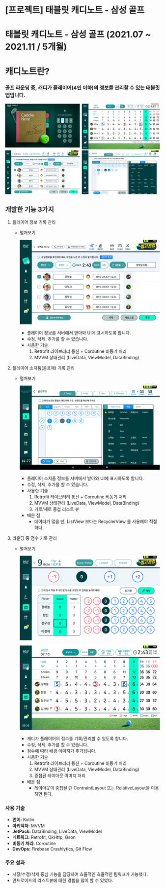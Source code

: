 # [프로젝트] 태블릿 캐디노트 - 삼성 골프

# 태블릿 캐디노트 - 삼성 골프 (2021.07 ~ 2021.11 / 5개월)

# **캐디노트란?**

### 골프 라운딩 중, 캐디가 플레이어(4인 이하)의 정보를 관리할 수 있는 태블릿 앱입니다.

![Untitled](%5B%E1%84%91%E1%85%B3%E1%84%85%E1%85%A9%E1%84%8C%E1%85%A6%E1%86%A8%E1%84%90%E1%85%B3%5D%20%E1%84%90%E1%85%A2%E1%84%87%E1%85%B3%E1%86%AF%E1%84%85%E1%85%B5%E1%86%BA%20%E1%84%8F%E1%85%A2%E1%84%83%E1%85%B5%E1%84%82%E1%85%A9%E1%84%90%E1%85%B3%20-%20%E1%84%89%E1%85%A1%E1%86%B7%E1%84%89%E1%85%A5%E1%86%BC%20%E1%84%80%E1%85%A9%E1%86%AF%E1%84%91%E1%85%B3%208821e74eb52243ee992b406b4edb7c85/Untitled.png)

## 개발한 기능 3가지

1. 플레이어 정보 기록 관리
    - 펼쳐보기
        
        ![캐디노트_라운드설정.png](%5B%E1%84%91%E1%85%B3%E1%84%85%E1%85%A9%E1%84%8C%E1%85%A6%E1%86%A8%E1%84%90%E1%85%B3%5D%20%E1%84%90%E1%85%A2%E1%84%87%E1%85%B3%E1%86%AF%E1%84%85%E1%85%B5%E1%86%BA%20%E1%84%8F%E1%85%A2%E1%84%83%E1%85%B5%E1%84%82%E1%85%A9%E1%84%90%E1%85%B3%20-%20%E1%84%89%E1%85%A1%E1%86%B7%E1%84%89%E1%85%A5%E1%86%BC%20%E1%84%80%E1%85%A9%E1%86%AF%E1%84%91%E1%85%B3%208821e74eb52243ee992b406b4edb7c85/3.png)
        
        - 플레이어 정보를 서버에서 받아와 UI에 표시하도록 합니다.
        - 수정, 삭제, 추가를 할 수 있습니다.
        - 사용한 기술
            1. Retrofit 라이브러리 통신 + Coroutine 비동기 처리
            2. MVVM 상태관리 (LiveData, ViewModel, DataBinding)
            
2. 플레이어 소지품(골프채) 기록 관리
    - 펼쳐보기
        
        ![클럽체크.png](%5B%E1%84%91%E1%85%B3%E1%84%85%E1%85%A9%E1%84%8C%E1%85%A6%E1%86%A8%E1%84%90%E1%85%B3%5D%20%E1%84%90%E1%85%A2%E1%84%87%E1%85%B3%E1%86%AF%E1%84%85%E1%85%B5%E1%86%BA%20%E1%84%8F%E1%85%A2%E1%84%83%E1%85%B5%E1%84%82%E1%85%A9%E1%84%90%E1%85%B3%20-%20%E1%84%89%E1%85%A1%E1%86%B7%E1%84%89%E1%85%A5%E1%86%BC%20%E1%84%80%E1%85%A9%E1%86%AF%E1%84%91%E1%85%B3%208821e74eb52243ee992b406b4edb7c85/4.png)
        
        - 플레이어 소지품 정보를 서버에서 받아와 UI에 표시하도록 합니다.
        - 수정, 삭제, 추가를 할 수 있습니다.
        - 사용한 기술
            1. Retrofit 라이브러리 통신 + Coroutine 비동기 처리
            2. MVVM 상태관리 (LiveData, ViewModel, DataBinding)
            3. 가로/세로 중첩 리스트 뷰
        - 배운 점
            - 데이터가 많을 땐, ListView 보다는 RecyclerView 를 사용해야 적절하다.

1. 라운딩 중 점수 기록 관리
    - 펼쳐보기
        
        ![스코어카드 1_단체팀.png](%5B%E1%84%91%E1%85%B3%E1%84%85%E1%85%A9%E1%84%8C%E1%85%A6%E1%86%A8%E1%84%90%E1%85%B3%5D%20%E1%84%90%E1%85%A2%E1%84%87%E1%85%B3%E1%86%AF%E1%84%85%E1%85%B5%E1%86%BA%20%E1%84%8F%E1%85%A2%E1%84%83%E1%85%B5%E1%84%82%E1%85%A9%E1%84%90%E1%85%B3%20-%20%E1%84%89%E1%85%A1%E1%86%B7%E1%84%89%E1%85%A5%E1%86%BC%20%E1%84%80%E1%85%A9%E1%86%AF%E1%84%91%E1%85%B3%208821e74eb52243ee992b406b4edb7c85/2.png)
        
        ![스코어카드 입력_스코어.png](%5B%E1%84%91%E1%85%B3%E1%84%85%E1%85%A9%E1%84%8C%E1%85%A6%E1%86%A8%E1%84%90%E1%85%B3%5D%20%E1%84%90%E1%85%A2%E1%84%87%E1%85%B3%E1%86%AF%E1%84%85%E1%85%B5%E1%86%BA%20%E1%84%8F%E1%85%A2%E1%84%83%E1%85%B5%E1%84%82%E1%85%A9%E1%84%90%E1%85%B3%20-%20%E1%84%89%E1%85%A1%E1%86%B7%E1%84%89%E1%85%A5%E1%86%BC%20%E1%84%80%E1%85%A9%E1%86%AF%E1%84%91%E1%85%B3%208821e74eb52243ee992b406b4edb7c85/1.png)
        
        - 캐디가 플레이어의 점수를 기록/관리할 수 있도록 합니다.
        - 수정, 삭제, 추가를 할 수 있습니다.
        - 점수에 따라 배경 이미지가 추가됩니다.
        - 사용한 기술
            1. Retrofit 라이브러리 통신 + Coroutine 비동기 처리
            2. MVVM 상태관리 (LiveData, ViewModel, DataBinding)
            3. 중첩된 레이아웃 이미지 처리
        - 배운 점
            - 레이아웃이 중첩될 땐 ContraintLayout 또는 RelativeLayout을 이용하면 된다.

### 사용 기술

- **언어:** Kotlin
- **아키텍처:** MVVM
- **JetPack:** DataBinding, LiveData, ViewModel
- **네트워크:** Retrofit, OkHttp, Gson
- **비동기 처리:** Coroutine
- **DevOps:** Firebase Crashlytics, Git Flow

### 주요 성과

- 저장/수정/삭제 중심 기능을 담당하여 효율적인 효율적인 팀워크가 가능했다.
- 안드로이드의 리스트뷰에 대한 경험을 많이 할 수 있었다.
